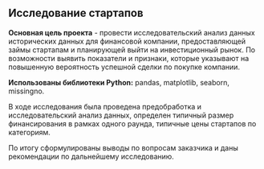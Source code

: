 <div> 

## Исследование стартапов
  
**Основная цель проекта** - провести исследовательский анализ данных исторических данных для финансовой компании, предоставляющей займы стартапам и планирующей выйти на инвестиционный рынок. По возможности выявить показатели и признаки, которые указывают на повышенную вероятность успешной сделки по покупке компании.

**Использованы библиотеки Python:** pandas, matplotlib, seaborn, missingno.

В ходе исследования была проведена предобработка и исследовательский анализ данных, определен типичный размер финансирования в рамках одного раунда, типичные цены стартапов по категориям.

По итогу сформулированы выводы по вопросам заказчика и даны рекомендации по дальнейшему исследованию. </div>
